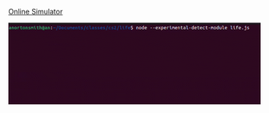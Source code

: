 [Online Simulator](https://kylepaulsen.com/stuff/game_of_life.html)

![simulation animation](life.gif)
